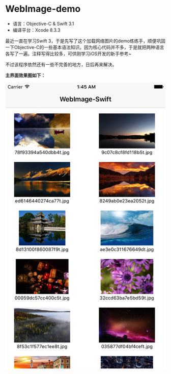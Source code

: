 # WebImage-demo

* 语言：Objective-C & Swift 3.1
* 编译平台：Xcode 8.3.3


最近一直在学习Swift 3，于是先写了这个加载网络图片的demo练练手，顺便巩固一下Objective-C的一些基本语法知识。因为核心代码并不多，于是就把两种语言各写了一遍。注释写得比较多，可供刚学习iOS开发的新手参考~

不过该程序依然还有一些不完善的地方，日后再来解决。

**主界面效果图如下：**

![](https://github.com/Neil-Steven/WebImage/blob/master/WebImage-Swift/WebImage-Swift/Screenshots/main.png)